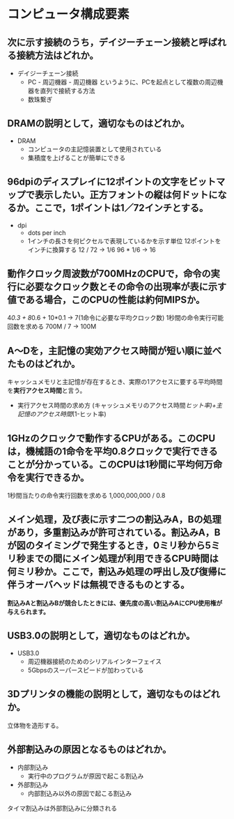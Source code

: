# コンピュータ構成要素

## 次に示す接続のうち，デイジーチェーン接続と呼ばれる接続方法はどれか。
- デイジーチェーン接続
  - PC - 周辺機器 - 周辺機器 というように、PCを起点として複数の周辺機器を直列で接続する方法
  - 数珠繋ぎ


## DRAMの説明として，適切なものはどれか。
- DRAM
  - コンピュータの主記憶装置として使用されている
  - 集積度を上げることが簡単にできる


## 96dpiのディスプレイに12ポイントの文字をビットマップで表示したい。正方フォントの縦は何ドットになるか。ここで，1ポイントは1／72インチとする。
- dpi
  - dots per inch
  - 1インチの長さを何ピクセルで表現しているかを示す単位
12ポイントをインチに換算する
12 / 72 -> 1/6
96 * 1/6 -> 16


## 動作クロック周波数が700MHzのCPUで，命令の実行に必要なクロック数とその命令の出現率が表に示す値である場合，このCPUの性能は約何MIPSか。
4*0.3 + 8*0.6 + 10*0.1 -> 7(1命令に必要な平均クロック数)
1秒間の命令実行可能回数を求める
700M / 7 -> 100M

## A～Dを，主記憶の実効アクセス時間が短い順に並べたものはどれか。
キャッシュメモリと主記憶が存在するとき、実際の1アクセスに要する平均時間を**実行アクセス時間**と言う。
- 実行アクセス時間の求め方
(キャッシュメモリのアクセス時間*ヒット率)+主記憶のアクセス時間*(1-ヒット率)


## 1GHzのクロックで動作するCPUがある。このCPUは，機械語の1命令を平均0.8クロックで実行できることが分かっている。このCPUは1秒間に平均何万命令を実行できるか。
1秒間当たりの命令実行回数を求める
1,000,000,000 / 0.8


## メイン処理，及び表に示す二つの割込みA，Bの処理があり，多重割込みが許可されている。割込みA，Bが図のタイミングで発生するとき，0ミリ秒から5ミリ秒までの間にメイン処理が利用できるCPU時間は何ミリ秒か。ここで，割込み処理の呼出し及び復帰に伴うオーバヘッドは無視できるものとする。
**割込みAと割込みBが競合したときには、優先度の高い割込みAにCPU使用権が与えられます。**


## USB3.0の説明として，適切なものはどれか。
- USB3.0
  - 周辺機器接続のためのシリアルインターフェイス
  - 5Gbpsのスーパースピードが加わっている


## 3Dプリンタの機能の説明として，適切なものはどれか。
立体物を造形する。


## 外部割込みの原因となるものはどれか。
- 内部割込み
  - 実行中のプログラムが原因で起こる割込み
- 外部割込み
  - 内部割込み以外の原因で起こる割込み

タイマ割込みは外部割込みに分類される
